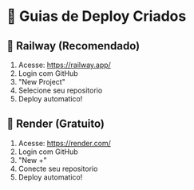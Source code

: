 # 🚀 Guias de Deploy Criados 
 
## 🚂 Railway (Recomendado) 
1. Acesse: https://railway.app/ 
2. Login com GitHub 
3. "New Project" 
4. Selecione seu repositorio 
5. Deploy automatico! 
 
## 🎨 Render (Gratuito) 
1. Acesse: https://render.com/ 
2. Login com GitHub 
3. "New +" 
4. Conecte seu repositorio 
5. Deploy automatico! 
